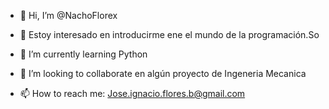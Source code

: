 - 👋 Hi, I’m @NachoFlorex
- 👀 Estoy interesado en introducirme ene el mundo de la programación.So 
- 🌱 I’m currently learning  Python 

- 💞️ I’m looking to collaborate en algún proyecto de Ingeneria Mecanica
- 📫 How to reach me: Jose.ignacio.flores.b@gmail.com

<!---
NachoFlorex/NachoFlorex is a ✨ special ✨ repository because its `README.md` (this file) appears on your GitHub profile.
You can click the Preview link to take a look at your changes.
--->
